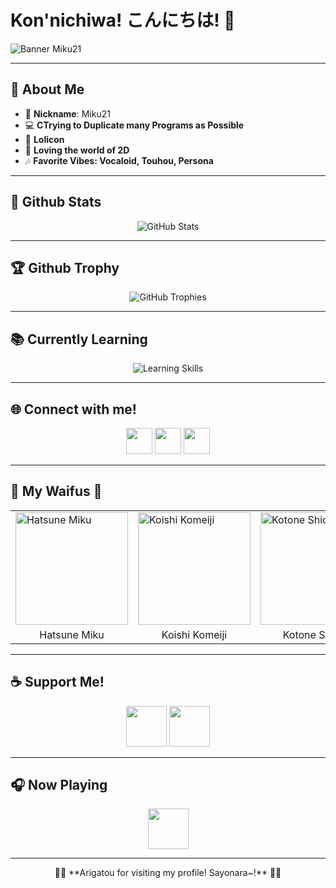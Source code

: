 # Kon'nichiwa! こんにちは! 🌸

![Banner Miku21](https://i.ibb.co/zbhmXsn/bg.jpg)

---

## 💙 About Me

- 🌸 **Nickname**: Miku21
- 💻 **CTrying to Duplicate many Programs as Possible**
- 🎀 **Lolicon**
- 🔭 **Loving the world of 2D**
- 🎶 **Favorite Vibes: Vocaloid, Touhou, Persona**

---

## 🚀 Github Stats

<p align="center">
  <img src="https://github-readme-stats.vercel.app/api?username=Miku21750&include_all_commits=true&count_private=true&show_icons=true&line_height=20&title_color=ff79c6&icon_color=ffb86c&text_color=ffffff&bg_color=0D1117" alt="GitHub Stats" />
</p>

---

## 🏆 Github Trophy

<p align="center">
  <img src="https://github-profile-trophy.vercel.app/?username=Miku21750&theme=dracula&margin-w=10" alt="GitHub Trophies" />
</p>

---

## 📚 Currently Learning

<p align="center">
  <img src="https://skillicons.dev/icons?i=html,css,js,php,bootstrap,laravel,nodejs,npm,bots,discord,mongodb,react,nextjs,vite,prisma,postman,powershell,py,vscode,unity,ae&theme=dark" alt="Learning Skills" />
</p>

---

## 🌐 Connect with me!

<p align="center">
  <a href="https://api.whatsapp.com/send?phone=6283834685279"><img src="https://upload.wikimedia.org/wikipedia/commons/6/6b/WhatsApp.svg" width="42" height="42"></a>
  <a href="https://twitter.com/Miku2111"><img src="https://upload.wikimedia.org/wikipedia/commons/6/6f/Logo_of_Twitter.svg" width="42" height="42"></a>
  <a href="https://instagram.com/_.miku21"><img src="https://upload.wikimedia.org/wikipedia/commons/thumb/9/95/Instagram_logo_2022.svg/2048px-Instagram_logo_2022.svg.png" width="42" height="42"></a>
</p>

---

## 💖 My Waifus 💖

<table align="center">
  <tr>
    <td><img src="https://i.ibb.co/6JRcV0K/20220929-133008.jpg" width="180" height="180" alt="Hatsune Miku"></td>
    <td><img src="https://i.ibb.co/hfhS0cd/794cdf8bd464220d70698e3af1179178.jpg" width="180" height="180" alt="Koishi Komeiji"></td>
    <td><img src="https://i.ibb.co/yVjHpmN/tumblr-82e17df4240b8b6ff394fecb76f1ca08-e61cc51e-400.png" width="180" height="180" alt="Kotone Shiomi"></td>
    <td><img src="https://i.ibb.co/Fg0VCfh/0ap7387dh2t41.webp" width="180" height="180" alt="Core!Frisk"></td>
  </tr>
  <tr>
    <td align="center">Hatsune Miku</td>
    <td align="center">Koishi Komeiji</td>
    <td align="center">Kotone Shiomi</td>
    <td align="center">Core!Frisk</td>
  </tr>
</table>

---

## ☕ Support Me!

<p align="center">
  <a href="https://saweria.co/Miku21Margareth"><img src="https://i.ibb.co/fCTqhZ6/01c81f8c-18c9-47d7-b7ad-c04058016626-225x225.png" width="65" height="65"></a>
  <a href="https://trakteer.id/miku21-margareth"><img src="https://i.ibb.co/QDvCgCd/trakteer-icon-thumbnail.png" width="65" height="65"></a>
</p>

---

## 🎧 Now Playing

<p align="center">
  <a href="https://open.spotify.com/playlist/37i9dQZF1E35lDb4EupQ4a?si=61b42ff5c16d44b1">
    <img src="https://spotify-github-profile.kittinanx.com/api/view?uid=84wgnqfn4mxrikh6b6w7cut7j&cover_image=true&theme=default&show_offline=false&background_color=121212&interchange=false" width="65" height="65">
  </a>
</p>

---

<p align="center">🌸✨ **Arigatou for visiting my profile! Sayonara~!** 🌸✨</p>
